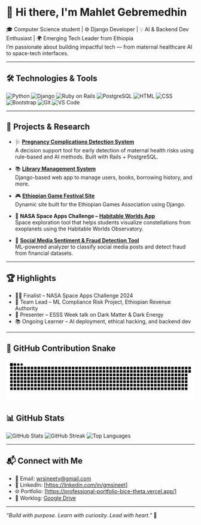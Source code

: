 # 👋 Hi there, I'm Mahlet Gebremedhin

🎓 Computer Science student | ⚙️ Django Developer | 💡 AI & Backend Dev Enthusiast | 🌍 Emerging Tech Leader from Ethiopia  
I’m passionate about building impactful tech — from maternal healthcare AI to space-tech interfaces.

---

## 🛠️ Technologies & Tools
![Python](https://img.shields.io/badge/Python-3776AB?style=for-the-badge&logo=python&logoColor=white)
![Django](https://img.shields.io/badge/Django-092E20?style=for-the-badge&logo=django&logoColor=white)
![Ruby on Rails](https://img.shields.io/badge/Rails-CC0000?style=for-the-badge&logo=ruby-on-rails&logoColor=white)
![PostgreSQL](https://img.shields.io/badge/PostgreSQL-316192?style=for-the-badge&logo=postgresql&logoColor=white)
![HTML](https://img.shields.io/badge/HTML5-E34F26?style=for-the-badge&logo=html5&logoColor=white)
![CSS](https://img.shields.io/badge/CSS3-1572B6?style=for-the-badge&logo=css3&logoColor=white)
![Bootstrap](https://img.shields.io/badge/Bootstrap-7952B3?style=for-the-badge&logo=bootstrap&logoColor=white)
![Git](https://img.shields.io/badge/Git-F05032?style=for-the-badge&logo=git&logoColor=white)
![VS Code](https://img.shields.io/badge/VS%20Code-007ACC?style=for-the-badge&logo=visual-studio-code&logoColor=white)

---

## 📌 Projects & Research
- 🩺 **[Pregnancy Complications Detection System](https://github.com/sineetg/healthcare)**  
  A decision support tool for early detection of maternal health risks using rule-based and AI methods. Built with Rails + PostgreSQL.

- 📚 **[Library Management System](https://github.com/sineetg/library-system)**  
  Django-based web app to manage users, books, borrowing history, and more.

- 🎮 **[Ethiopian Game Festival Site](https://github.com/sineetg/ega-festival)**  
  Dynamic site built for the Ethiopian Games Association using Django.

- 🚀 **NASA Space Apps Challenge – [Habitable Worlds App](https://github.com/sineetg/hwo-visualizer)**  
  Space exploration tool that helps students visualize constellations from exoplanets using the Habitable Worlds Observatory.

- 💬 **[Social Media Sentiment & Fraud Detection Tool](https://github.com/sineetg/social-fraud-detector)**  
  ML-powered analyzer to classify social media posts and detect fraud from financial datasets.

---

## 🏆 Highlights
- 👩‍🚀 Finalist – NASA Space Apps Challenge 2024
- 🤝 Team Lead – ML Compliance Risk Project, Ethiopian Revenue Authority
- 🎤 Presenter – ESSS Week talk on Dark Matter & Dark Energy
- 📚 Ongoing Learner – AI deployment, ethical hacking, and backend dev

---

## 🐍 GitHub Contribution Snake
<img src="https://raw.githubusercontent.com/sineetg/sineetg/output/snake.svg" alt="Snake animation" />

###


## 📊 GitHub Stats
![GitHub Stats](https://github-readme-stats.vercel.app/api?username=sineetg&show_icons=true&theme=radical)
![GitHub Streak](https://streak-stats.demolab.com?user=sineetg&theme=radical&hide_border=true)
![Top Languages](https://github-readme-stats.vercel.app/api/top-langs/?username=sineetg&layout=compact&theme=radical)

---

## 📬 Connect with Me
- 📧 Email: wrsineety@gmail.com  
- 💼 LinkedIn: [https://linkedin.com/in/gmsineet]  
- 🌐 Portfolio: [https://professional-portfolio-bice-theta.vercel.app/]  
- 📝 Worklog: [Google Drive](https://drive.google.com) 
---

*“Build with purpose. Learn with curiosity. Lead with heart.”* 🚀
